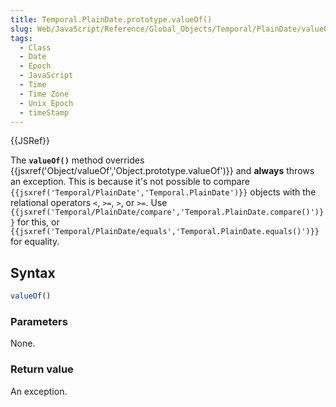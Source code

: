 ```yaml
---
title: Temporal.PlainDate.prototype.valueOf()
slug: Web/JavaScript/Reference/Global_Objects/Temporal/PlainDate/valueOf
tags:
  - Class
  - Date
  - Epoch
  - JavaScript
  - Time
  - Time Zone
  - Unix Epoch
  - timeStamp
---
```

{{JSRef}}

<p class="summary"><span class="seoSummary">The <strong><code>valueOf()</code></strong> method overrides {{jsxref('Object/valueOf','Object.prototype.valueOf')}} and <strong>always</strong> throws an exception.</span> This is because it's not possible to compare <code>{{jsxref('Temporal/PlainDate','Temporal.PlainDate')}}</code> objects with the relational operators <code>&#x3C;</code>, <code>>=</code>, <code>></code>, or <code>>=</code>. Use <code>{{jsxref('Temporal/PlainDate/compare','Temporal.PlainDate.compare()')}}</code> for this, or <code>{{jsxref('Temporal/PlainDate/equals','Temporal.PlainDate.equals()')}}</code> for equality.</p>

## Syntax

```js
valueOf()
```

### Parameters

None.

### Return value

An exception.
